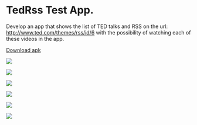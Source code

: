# TedRss Test App.
Develop an app that shows the list of TED talks and RSS on the url: http://www.ted.com/themes/rss/id/6 with the possibility of watching each of these videos in the app.

[Download apk](https://github.com/korsander/TedRss/raw/master/app-debug-unaligned.apk)
  
  
![](Screenshot_2015-05-18-12-11-58.png)

![](Screenshot_2015-05-18-12-12-10.png)

![](Screenshot_2015-05-18-12-12-36.png)

![](Screenshot_2015-05-18-12-12-51.png)

![](Screenshot_2015-05-18-12-13-01.png)

![](Screenshot_2015-05-18-12-13-32.png)
